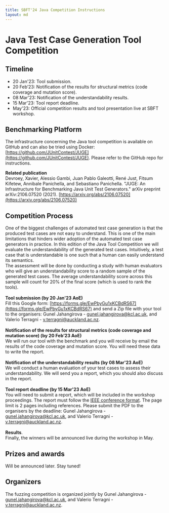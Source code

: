 ```yaml
---
title: SBFT'24 Java Competition Instructions
layout: md
---
```

# Java Test Case Generation Tool Competition

## Timeline
* 20 Jan'23: Tool submission.
* 20 Feb’23: Notification of the results for structural metrics (code coverage and mutation score).
* 08 Mar'23: Notification of the understandability results.
* 15 Mar'23: Tool report deadline.
* May'23: Official competition results and tool presentation live at SBFT workshop.

## Benchmarking Platform

The infrastructure concerning the Java tool competition is available on GitHub and can also be tried using Docker: [https://github.com/JUnitContest/JUGE](https://github.com/JUnitContest/JUGE). Please refer to the GitHub repo for instructions.


**Related publication**
<br>
Devroey, Xavier, Alessio Gambi, Juan Pablo Galeotti, René Just, Fitsum Kifetew, Annibale Panichella, and Sebastiano Panichella. "JUGE: An Infrastructure for Benchmarking Java Unit Test Generators." arXiv preprint arXiv:2106.07520 (2021). [https://arxiv.org/abs/2106.07520](https://arxiv.org/abs/2106.07520)


## Competition Process

One of the biggest challenges of automated test case generation is that the produced test cases are not easy to understand. This is one of the main limitations that hinders wider adoption of the automated test case generators in practice. In this edition of the Java Tool Competition we will evaluate the understandability of the generated test cases. Intuitively, a test case that is understandable is one such that a human can easily understand its semantics.
<br>
The assessment will be done by conducting a study with human evaluators who will give an understandability score to a random sample of the  generated test cases. The average understandability score across this sample will count for 20% of the final score (which is used to rank the tools). 
<br>
<br>
**Tool submission (by 20 Jan'23 AoE)**
<br>
Fill this Google form: [https://forms.gle/EwPbyGu1xKCBdRS67](https://forms.gle/EwPbyGu1xKCBdRS67) and send a Zip file with your tool to the organisers: Gunel Jahangirova - [gunel.jahangirova@kcl.ac.uk](gunel.jahangirova@kcl.ac.uk), and Valerio Terragni - [v.terragni@auckland.ac.nz](v.terragni@auckland.ac.nz).
<br>
<br>
**Notification of the results for structural metrics (code coverage and mutation score) (by 20 Feb’23 AoE)**
<br>
We will run our tool with the benchmark and you will receive by email the results of the code coverage and mutation score. You will need these data to write the report.
<br>
<br>
**Notification of the understandability results (by 08 Mar'23 AoE)**
<br>
We will conduct a human evaluation of your test cases to assess their understandability. We will send you a report, which you should also discuss in the report. 
<br>
<br>
**Tool report deadline (by 15 Mar'23 AoE)**
<br>
You will need to submit a report, which will be included in the workshop proceedings. The report must follow the [IEEE conference format](https://www.ieee.org/conferences/publishing/templates.html). The page limit is 2 pages including references. Please submit the PDF to the organisers by the deadline: Gunel Jahangirova - [gunel.jahangirova@kcl.ac.uk](gunel.jahangirova@kcl.ac.uk), and Valerio Terragni - [v.terragni@auckland.ac.nz](v.terragni@auckland.ac.nz).
<br>
<br>
**Results**. 
<br>
Finally, the winners will be announced live during the workshop in May.

## Prizes and awards
Will be announced later. Stay tuned!

## Organizers
The fuzzing competition is organized jointly by Gunel Jahangirova - [gunel.jahangirova@kcl.ac.uk](gunel.jahangirova@kcl.ac.uk), and Valerio Terragni - [v.terragni@auckland.ac.nz](v.terragni@auckland.ac.nz).

